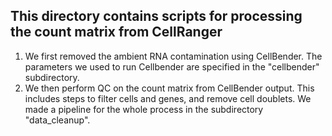 ## This directory contains scripts for processing the count matrix from CellRanger
1. We first removed the ambient RNA contamination using CellBender. The parameters we used to run Cellbender are specified in the "cellbender" subdirectory.
2. We then perform QC on the count matrix from CellBender output. This includes steps to filter cells and genes, and remove cell doublets. We made a pipeline for the whole process in the subdirectory "data_cleanup".
